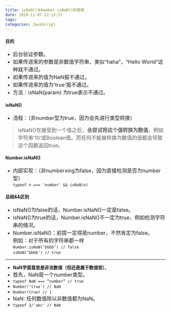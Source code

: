 ```yaml
---
title: isNaN()与Number.isNaN()的使用
date: 2019-11-07 12:13:37
tags:
categories: JavaScript
---
```

#### 目的
- <font size=3>后台验证参数。</font>
- <font size=3>如果传进来的参数是非数值字符串，类似“haha”，“Hello World”这种就不通过。</font>
- <font size=3>如果传进来的值为NaN报不通过。</font>
- <font size=3>如果传进来的值为'true'报不通过。</font>
- <font size=3>方法：isNaN(param) 为true表示不通过。</font>

#### isNaN()
- <font size=3>流程：（非number型为true，因为会先进行类型转换）</font>
> <font size=3>isNaN()在接受到一个值之后，**会尝试将这个值转换为数值**，例如字符串‘10’或Boolean值。而任何不能被转换为数值的值都会导致这个函数返回true。</font>

#### Number.isNaN()
- <font size=3>内部实现：（非numberxing为false，因为直接检测是否为number型）</font>  
`typeof n === 'number' && isNaN(n)` 

#### 总结&&区别
- <font size=3>isNaN()为false的话，Number.isNaN()一定是false。</font>
- <font size=3>isNaN()为true的话，Number.isNaN()不一定为true，例如检测字符串的情况。</font>
- <font size=3>Number.isNaN()：前提一定得是number，不然肯定为false。</font>  
<font size=3>例如：对于所有的字符串都一样</font>  
`Number.isNaN(‘bbbb’) // false`  
`isNaN(‘bbbb’) // true` 

---

- **NaN字面意思是非法数值（但还是属于数值型）**。
- <font size=3>首先，NaN是一个number类型。</font>
- `typeof NaN === “number” // true`
- `Number('true') // NaN`      
- `Number(true) // 1` 
- <font size=3> NaN: 任何数值除以非数值都为NaN。</font>
-  `typeof 2/'abc' // NaN`


